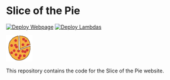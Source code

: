 # Slice of the Pie

[![Deploy Webpage](https://github.com/JJeeff248/sliceofthepie/actions/workflows/deploy_webpage.yml/badge.svg)](https://github.com/JJeeff248/sliceofthepie/actions/workflows/deploy_webpage.yml)
[![Deploy Lambdas](https://github.com/JJeeff248/sliceofthepie/actions/workflows/deploy-lambdas.yml/badge.svg)](https://github.com/JJeeff248/sliceofthepie/actions/workflows/deploy-lambdas.yml)

![logo](./website/public/logo.png)

This repository contains the code for the Slice of the Pie website.
